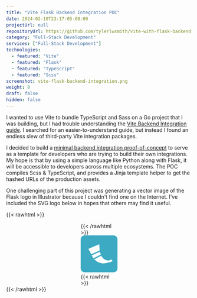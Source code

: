 ```yaml
---
title: "Vite Flask Backend Integration POC"
date: 2024-02-10T23:17:05-08:00
projectUrl: null
repositoryUrl: https://github.com/tylerlwsmith/vite-with-flask-backend
category: "Full-Stack Development"
services: ["Full-Stack Development"]
technologies:
  - featured: "Vite"
  - featured: "Flask"
  - featured: "TypeScript"
  - featured: "Scss"
screenshot: vite-flask-backend-integration.png
weight: 8
draft: false
hidden: false
---
```


I wanted to use Vite to bundle TypeScript and Sass on a Go project that I was building, but I had trouble understanding the [Vite Backend Integration guide](https://vitejs.dev/guide/backend-integration.html). I searched for an easier-to-understand guide, but instead I found an endless slew of third-party Vite integration packages.

I decided to build a [minimal backend integration proof-of-concept](https://github.com/tylerlwsmith/vite-with-flask-backend) to serve as a template for developers who are trying to build their own integrations. My hope is that by using a simple language like Python along with Flask, it will be accessible to developers across multiple ecosystems. The POC compiles Scss & TypeScript, and provides a Jinja template helper to get the hashed URLs of the production assets.

One challenging part of this project was generating a vector image of the Flask logo in Illustrator because I couldn't find one on the Internet. I've included the SVG logo below in hopes that others may find it useful.

{{< rawhtml >}}<div style="max-width: 100px; margin-left: auto; margin-right: auto;">{{< /rawhtml >}}
![An SVG of Flask's logo](./flask.svg)
{{< rawhtml >}}</div>{{< /rawhtml >}}

